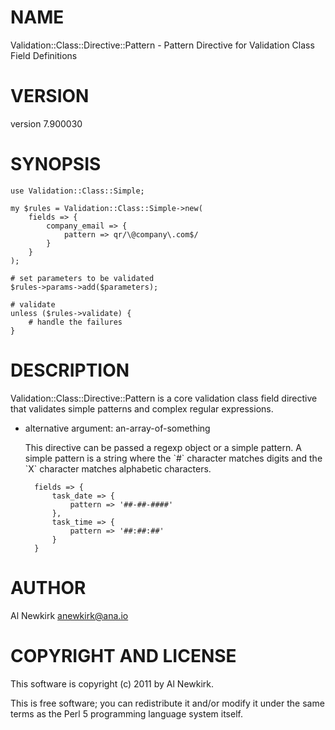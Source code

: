 # NAME

Validation::Class::Directive::Pattern - Pattern Directive for Validation Class Field Definitions

# VERSION

version 7.900030

# SYNOPSIS

    use Validation::Class::Simple;

    my $rules = Validation::Class::Simple->new(
        fields => {
            company_email => {
                pattern => qr/\@company\.com$/
            }
        }
    );

    # set parameters to be validated
    $rules->params->add($parameters);

    # validate
    unless ($rules->validate) {
        # handle the failures
    }

# DESCRIPTION

Validation::Class::Directive::Pattern is a core validation class field directive
that validates simple patterns and complex regular expressions.

- alternative argument: an-array-of-something

    This directive can be passed a regexp object or a simple pattern. A simple
    pattern is a string where the \`\#\` character matches digits and the \`X\` character
    matches alphabetic characters.

        fields => {
            task_date => {
                pattern => '##-##-####'
            },
            task_time => {
                pattern => '##:##:##'
            }
        }

# AUTHOR

Al Newkirk <anewkirk@ana.io>

# COPYRIGHT AND LICENSE

This software is copyright (c) 2011 by Al Newkirk.

This is free software; you can redistribute it and/or modify it under
the same terms as the Perl 5 programming language system itself.
